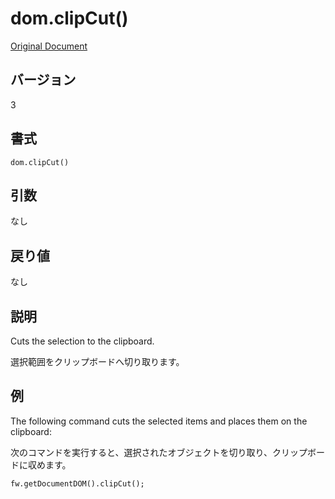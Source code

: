 # dom.clipCut()

[Original Document](http://help.adobe.com/en_US/fireworks/cs/extend/WS5b3ccc516d4fbf351e63e3d1183c94856c-7edb.html)

## バージョン

3

## 書式

```
dom.clipCut()
```

## 引数

なし

## 戻り値

なし

## 説明

Cuts the selection to the clipboard.

選択範囲をクリップボードへ切り取ります。

## 例

The following command cuts the selected items and places them on the clipboard:

次のコマンドを実行すると、選択されたオブジェクトを切り取り、クリップボードに収めます。

```
fw.getDocumentDOM().clipCut();
```